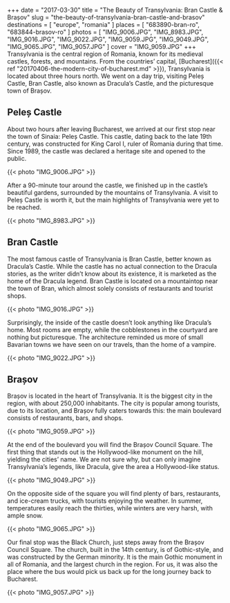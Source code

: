 +++
date   = "2017-03-30"
title  = "The Beauty of Transylvania: Bran Castle & Brașov"
slug   = "the-beauty-of-transylvania-bran-castle-and-brasov"
destinations = [ "europe", "romania" ]
places = [ "683890-bran-ro", "683844-brasov-ro" ]
photos = [
  "IMG_9006.JPG", "IMG_8983.JPG", "IMG_9016.JPG", "IMG_9022.JPG", "IMG_9059.JPG",
  "IMG_9049.JPG", "IMG_9065.JPG", "IMG_9057.JPG"
]
cover = "IMG_9059.JPG"
+++
Transylvania is the central region of Romania, known for its medieval castles, forests, and mountains. From the countries’ capital, [Bucharest]({{< ref "20170406-the-modern-city-of-bucharest.md" >}}), Transylvania is located about three hours north. We went on a day trip, visiting Peleș Castle, Bran Castle, also known as Dracula’s Castle, and the picturesque town of Brașov.
<!--more-->

## Peleș Castle
About two hours after leaving Bucharest, we arrived at our first stop near the town of Sinaia: Peleș Castle. This castle, dating back to the late 19th century, was constructed for King Carol I, ruler of Romania during that time. Since 1989, the castle was declared a heritage site and opened to the public.

{{< photo "IMG_9006.JPG" >}}

After a 90-minute tour around the castle, we finished up in the castle’s beautiful gardens, surrounded by the mountains of Transylvania. A visit to Peleș Castle is worth it, but the main highlights of Transylvania were yet to be reached.

{{< photo "IMG_8983.JPG" >}}

## Bran Castle
The most famous castle of Transylvania is Bran Castle, better known as Dracula’s Castle. While the castle has no actual connection to the Dracula stories, as the writer didn’t know about its existence, it is marketed as the home of the Dracula legend. Bran Castle is located on a mountaintop near the town of Bran, which almost solely consists of restaurants and tourist shops.

{{< photo "IMG_9016.JPG" >}}

Surprisingly, the inside of the castle doesn’t look anything like Dracula’s home. Most rooms are empty, while the cobblestones in the courtyard are nothing but picturesque. The architecture reminded us more of small Bavarian towns we have seen on our travels, than the home of a vampire.

{{< photo "IMG_9022.JPG" >}}

## Brașov
Brașov is located in the heart of Transylvania. It is the biggest city in the region, with about 250,000 inhabitants. The city is popular among tourists, due to its location, and Brașov fully caters towards this: the main boulevard consists of restaurants, bars, and shops.

{{< photo "IMG_9059.JPG" >}}

At the end of the boulevard you will find the Brașov Council Square. The first thing that stands out is the Hollywood-like monument on the hill, yielding the cities’ name. We are not sure why, but can only imagine Transylvania’s legends, like Dracula, give the area a Hollywood-like status.

{{< photo "IMG_9049.JPG" >}}

On the opposite side of the square you will find plenty of bars, restaurants, and ice-cream trucks, with tourists enjoying the weather. In summer, temperatures easily reach the thirties, while winters are very harsh, with ample snow.

{{< photo "IMG_9065.JPG" >}}

Our final stop was the Black Church, just steps away from the Brașov Council Square. The church, built in the 14th century, is of Gothic-style, and was constructed by the German minority. It is the main Gothic monument in all of Romania, and the largest church in the region. For us, it was also the place where the bus would pick us back up for the long journey back to Bucharest.

{{< photo "IMG_9057.JPG" >}}